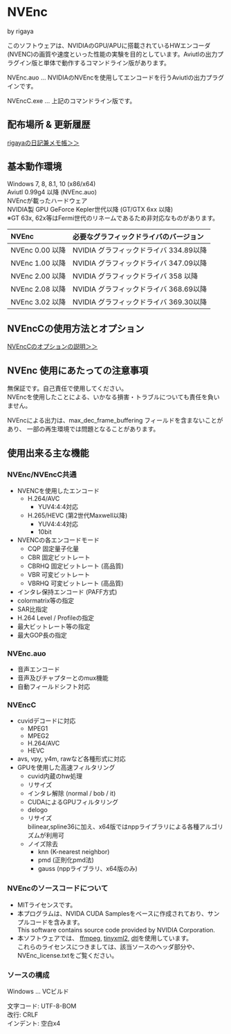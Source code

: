 
# NVEnc  
by rigaya  

このソフトウェアは、NVIDIAのGPU/APUに搭載されているHWエンコーダ(NVENC)の画質や速度といった性能の実験を目的としています。Aviutlの出力プラグイン版と単体で動作するコマンドライン版があります。  

NVEnc.auo … NVIDIAのNVEncを使用してエンコードを行うAviutlの出力プラグインです。  

NVEncC.exe … 上記のコマンドライン版です。

## 配布場所 & 更新履歴  
[rigayaの日記兼メモ帳＞＞](http://rigaya34589.blog135.fc2.com/blog-category-17.html)  

## 基本動作環境  
Windows 7, 8, 8.1, 10 (x86/x64)  
Aviutl 0.99g4 以降 (NVEnc.auo)  
NVEncが載ったハードウェア  
  NVIDIA製 GPU GeForce Kepler世代以降 (GT/GTX 6xx 以降)  
  ※GT 63x, 62x等はFermi世代のリネームであるため非対応なものがあります。  

|NVEnc|必要なグラフィックドライバのバージョン|
|:--------------|:----------------------------------|
|NVEnc 0.00 以降 | NVIDIA グラフィックドライバ 334.89以降 |
|NVEnc 1.00 以降 | NVIDIA グラフィックドライバ 347.09以降 |
|NVEnc 2.00 以降 | NVIDIA グラフィックドライバ 358   以降 |
|NVEnc 2.08 以降 | NVIDIA グラフィックドライバ 368.69以降 |
|NVEnc 3.02 以降 | NVIDIA グラフィックドライバ 369.30以降 |

## NVEncCの使用方法とオプション  
[NVEncCのオプションの説明＞＞](http://rigaya34589.blog135.fc2.com/blog-entry-739.html)  

## NVEnc 使用にあたっての注意事項  
無保証です。自己責任で使用してください。   
NVEncを使用したことによる、いかなる損害・トラブルについても責任を負いません。  

NVEncによる出力は、max_dec_frame_buffering フィールドを含まないことがあり、
一部の再生環境では問題となることがあります。

## 使用出来る主な機能
### NVEnc/NVEncC共通
- NVENCを使用したエンコード
   - H.264/AVC
      - YUV4:4:4対応
   - H.265/HEVC (第2世代Maxwell以降)
      - YUV4:4:4対応
      - 10bit
- NVENCの各エンコードモード
   - CQP       固定量子化量
   - CBR       固定ビットレート
   - CBRHQ     固定ビットレート (高品質)
   - VBR       可変ビットレート
   - VBRHQ     可変ビットレート (高品質)
- インタレ保持エンコード (PAFF方式)
- colormatrix等の指定
- SAR比指定
- H.264 Level / Profileの指定
- 最大ビットレート等の指定
- 最大GOP長の指定

### NVEnc.auo
- 音声エンコード
- 音声及びチャプターとのmux機能
- 自動フィールドシフト対応

### NVEncC
- cuvidデコードに対応
  - MPEG1
  - MPEG2
  - H.264/AVC
  - HEVC
- avs, vpy, y4m, rawなど各種形式に対応
- GPUを使用した高速フィルタリング
  - cuvid内蔵のhw処理
   - リサイズ
   - インタレ解除 (normal / bob / it)
  - CUDAによるGPUフィルタリング
   - delogo
   - リサイズ  
     bilinear,spline36に加え、x64版ではnppライブラリによる各種アルゴリズムが利用可
   - ノイズ除去
     - knn (K-nearest neighbor)
     - pmd (正則化pmd法)
     - gauss (nppライブラリ、x64版のみ)

### NVEncのソースコードについて
- MITライセンスです。
- 本プログラムは、NVIDA CUDA Samplesをベースに作成されており、サンプルコードを含みます。  
  This software contains source code provided by NVIDIA Corporation.  
- 本ソフトウェアでは、
  [ffmpeg](https://ffmpeg.org/),
  [tinyxml2](http://www.grinninglizard.com/tinyxml2/),
  [dtl](https://github.com/cubicdaiya/dtl)を使用しています。  
  これらのライセンスにつきましては、該当ソースのヘッダ部分や、NVEnc_license.txtをご覧ください。

### ソースの構成
Windows ... VCビルド  

文字コード: UTF-8-BOM  
改行: CRLF  
インデント: 空白x4  
